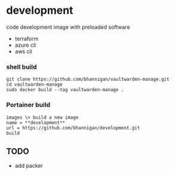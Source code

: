 # development
code development image with preloaded software<br>

- terraform<br>
- azure cli<br>
- aws cli<br>

### shell build
    git clone https://github.com/bhannigan/vaultwarden-manage.git
    cd vaultwarden-manage
    sudo docker build --tag vaultwarden-manage .

### Portainer build
    images \> build a new image
    name = **development**
    url = https://github.com/bhannigan/development.git
    build

## TODO
- add packer

